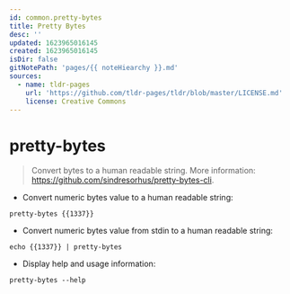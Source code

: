 ```yaml
---
id: common.pretty-bytes
title: Pretty Bytes
desc: ''
updated: 1623965016145
created: 1623965016145
isDir: false
gitNotePath: 'pages/{{ noteHiearchy }}.md'
sources:
  - name: tldr-pages
    url: 'https://github.com/tldr-pages/tldr/blob/master/LICENSE.md'
    license: Creative Commons
---
```

# pretty-bytes

> Convert bytes to a human readable string.
> More information: <https://github.com/sindresorhus/pretty-bytes-cli>.

- Convert numeric bytes value to a human readable string:

`pretty-bytes {{1337}}`

- Convert numeric bytes value from stdin to a human readable string:

`echo {{1337}} | pretty-bytes`

- Display help and usage information:

`pretty-bytes --help`

